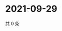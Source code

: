 # 2021-09-29

共 0 条

<!-- BEGIN -->
<!-- 最后更新时间 Wed Sep 29 2021 13:13:20 GMT+0800 (China Standard Time) -->

<!-- END -->
